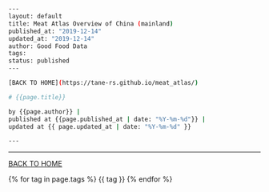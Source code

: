 # 


```bash
---
layout: default
title: Meat Atlas Overview of China (mainland)
published_at: "2019-12-14"
updated_at: "2019-12-14"
author: Good Food Data
tags: 
status: published
---

[BACK TO HOME](https://tane-rs.github.io/meat_atlas/)

# {{page.title}}

by {{page.author}} |
published at {{page.published_at | date: "%Y-%m-%d"}} |
updated at {{ page.updated_at | date: "%Y-%m-%d" }}

---


```





---
[BACK TO HOME](https://tane-rs.github.io/meat_atlas/)

{% for tag in page.tags %}
  {{ tag }}
{% endfor %}